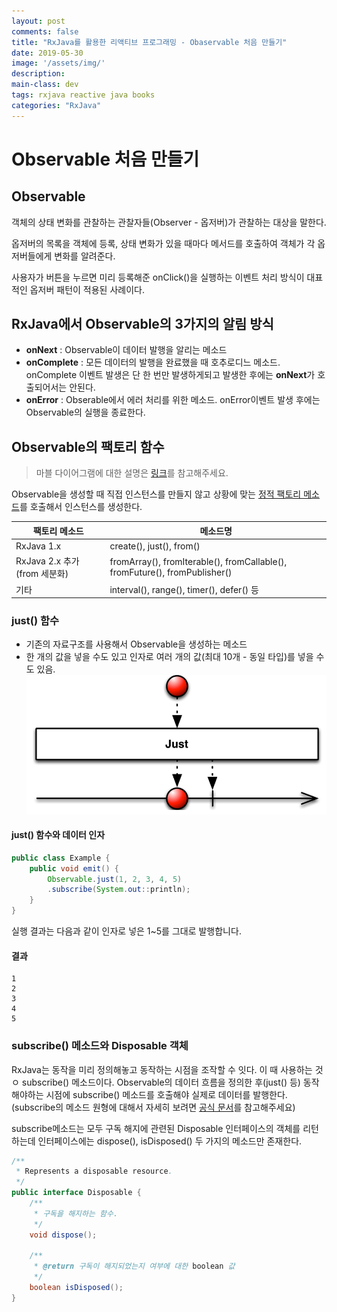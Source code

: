 ```yaml
---
layout: post
comments: false
title: "RxJava를 활용한 리액티브 프로그래밍 - Obaservable 처음 만들기"
date: 2019-05-30
image: '/assets/img/'
description:
main-class: dev
tags: rxjava reactive java books
categories: "RxJava"
---
```


# Observable 처음 만들기
## Observable
객체의 상태 변화를 관찰하는 관찰자들(Observer - 옵저버)가 관찰하는 대상을 말한다.

옵저버의 목록을 객체에 등록, 상태 변화가 있을 때마다 메서드를 호출하여 객체가 각 옵저버들에게 변화를 알려준다.  

사용자가 버튼을 누르면 미리 등록해준 onClick()을 실행하는 이벤트 처리 방식이 대표적인 옵저버 패턴이 적용된 사례이다.

## RxJava에서 Observable의 3가지의 알림 방식
- **onNext** : Observable이 데이터 발행을 알리는 메소드
- **onComplete** : 모든 데이터의 발행을 완료했을 때 호추로디느 메소드. onComplete 이벤트 발생은 단 한 번만 발생하게되고 발생한 후에는 **onNext**가 호출되어서는 안된다.
- **onError** : Obserable에서 에러 처리를 위한 메소드. onError이벤트 발생 후에는 Observable의 실행을 종료한다.

## Observable의 팩토리 함수
> 마블 다이어그램에 대한 설명은 [링크](https://medium.com/@jshvarts/read-marble-diagrams-like-a-pro-3d72934d3ef5)를 참고해주세요.

Observable을 생성할 때 직접 인스턴스를 만들지 않고 상황에 맞는 [정적 팩토리 메소드](https://dzone.com/articles/constructors-or-static-factory-methods)를 호출해서 인스턴스를 생성한다.

| 팩토리 메소드 | 메소드명 |
|-------------------------------|----------------------------------------------------------------------------|
| RxJava 1.x | create(), just(), from() |
| RxJava 2.x 추가 (from 세분화) | fromArray(), fromIterable(), fromCallable(), fromFuture(), fromPublisher() |
| 기타 | interval(), range(), timer(), defer() 등 |

### just() 함수
- 기존의 자료구조를 사용해서 Observable을 생성하는 메소드
- 한 개의 값을 넣을 수도 있고 인자로 여러 개의 값(최대 10개 - 동일 타입)를 넣을 수도 있음.
![just 함수](/assets/img/posts/rxjava/part2/just.png)
#### just() 함수와 데이터 인자
```java
public class Example {
    public void emit() {
        Observable.just(1, 2, 3, 4, 5)
        .subscribe(System.out::println);
    }
}
```
실행 결과는 다음과 같이 인자로 넣은 1~5를 그대로 발행합니다.
#### 결과
```plain
1
2
3
4
5
```
### subscribe() 메소드와 Disposable 객체

RxJava는 동작을 미리 정의해놓고 동작하는 시점을 조작할 수 잇다. 이 때 사용하는 것ㅇ subscribe() 메소드이다.
Observable의 데이터 흐름을 정의한 후(just() 등) 동작해야하는 시점에 subscribe() 메소드를 호출해야 실제로 데이터를 발행한다.
(subscribe의 메소드 원형에 대해서 자세히 보려면 [공식 문서](http://reactivex.io/RxJava/javadoc/io/reactivex/Observable.html#subscribe--)를 참고해주세요)

subscribe메소드는 모두 구독 해지에 관련된 Disposable 인터페이스의 객체를 리턴하는데 인터페이스에는 dispose(), isDisposed() 두 가지의 메소드만 존재한다.
```java
/**
 * Represents a disposable resource.
 */
public interface Disposable {
    /**
     * 구독을 해지하는 함수.
     */
    void dispose();

    /**
     * @return 구독이 해지되었는지 여부에 대한 boolean 값
     */
    boolean isDisposed();
}
```